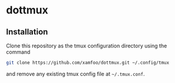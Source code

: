 # dottmux

## Installation

Clone this repository as the tmux configuration directory using the command

```bash
git clone https://github.com/xamfoo/dottmux.git ~/.config/tmux
```

and remove any existing tmux config file at `~/.tmux.conf`.
